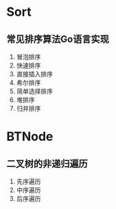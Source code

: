 # Sort
## 常见排序算法Go语言实现
1. 冒泡排序
2. 快速排序
3. 直接插入排序
4. 希尔排序
5. 简单选择排序
6. 堆排序
7. 归并排序

# BTNode
## 二叉树的非递归遍历
1. 先序遍历
2. 中序遍历
3. 后序遍历
